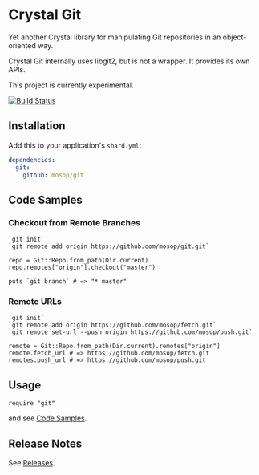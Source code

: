 # Crystal Git

Yet another Crystal library for manipulating Git repositories in an object-oriented way.

Crystal Git internally uses libgit2, but is not a wrapper. It provides its own APIs.

This project is currently experimental.

[![Build Status](https://travis-ci.org/mosop/git.svg?branch=master)](https://travis-ci.org/mosop/git)

## Installation

Add this to your application's `shard.yml`:

```yaml
dependencies:
  git:
    github: mosop/git
```

<a name="code_samples"></a>
## Code Samples

### Checkout from Remote Branches

```crystal
`git init`
`git remote add origin https://github.com/mosop/git.git`

repo = Git::Repo.from_path(Dir.current)
repo.remotes["origin"].checkout("master")

puts `git branch` # => "* master"
```

### Remote URLs

```crystal
`git init`
`git remote add origin https://github.com/mosop/fetch.git`
`git remote set-url --push origin https://github.com/mosop/push.git`

remote = Git::Repo.from_path(Dir.current).remotes["origin"]
remote.fetch_url # => https://github.com/mosop/fetch.git
remotes.push_url # => https://github.com/mosop/push.git
```

## Usage

```crystal
require "git"
```

and see [Code Samples](#code_samples).

## Release Notes

See [Releases](https://github.com/mosop/git/releases).

